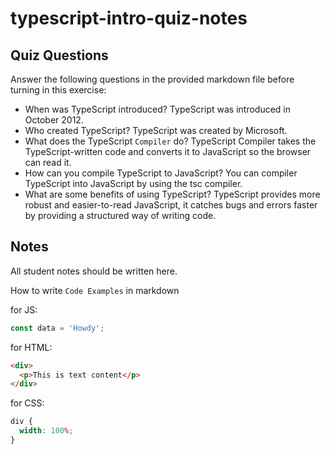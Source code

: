 # typescript-intro-quiz-notes

## Quiz Questions

Answer the following questions in the provided markdown file before turning in this exercise:

- When was TypeScript introduced?
  TypeScript was introduced in October 2012.
- Who created TypeScript?
  TypeScript was created by Microsoft.
- What does the TypeScript `Compiler` do?
  TypeScript Compiler takes the TypeScript-written code and converts it to JavaScript so the browser can read it.
- How can you compile TypeScript to JavaScript?
  You can compiler TypeScript into JavaScript by using the tsc compiler.
- What are some benefits of using TypeScript?
  TypeScript provides more robust and easier-to-read JavaScript, it catches bugs and errors faster by providing a structured way of writing code.

## Notes

All student notes should be written here.

How to write `Code Examples` in markdown

for JS:

```js
const data = 'Howdy';
```

for HTML:

```html
<div>
  <p>This is text content</p>
</div>
```

for CSS:

```css
div {
  width: 100%;
}
```
